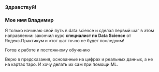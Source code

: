### Здравствуй!

### Мое имя Владимир

Я только начинаю свой путь в data science и сделал первый шаг в этом направлении: закончил курс **специалист по Data Science** от Яндекс.Практикум и этот шаг точно не будет последним!

Готов к работе и постоянному обучению

Верю в предсказания, основанные на цифрах и реальных данных, а не на картах таро. И хочу делать их сам при помощи ML.
